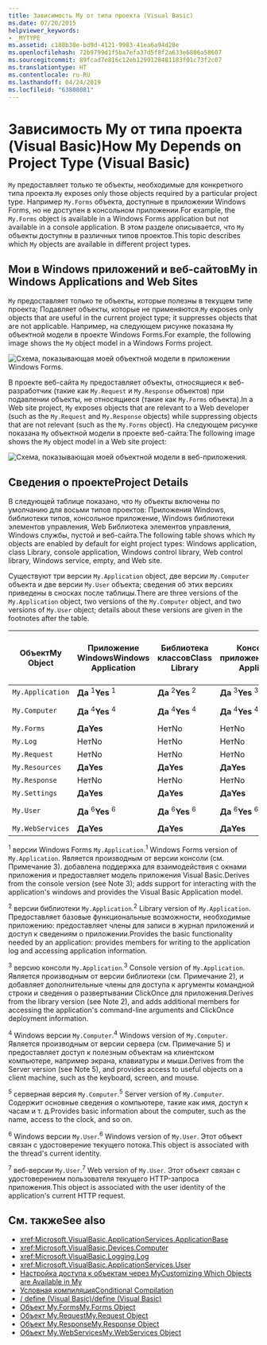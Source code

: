 ```yaml
---
title: Зависимость My от типа проекта (Visual Basic)
ms.date: 07/20/2015
helpviewer_keywords:
- _MYTYPE
ms.assetid: c188b38e-bd9d-4121-9983-41ea6a94d28e
ms.openlocfilehash: 72b9799d1f5ba7efa37d5f8f2a633e6806a58607
ms.sourcegitcommit: 89fcad7e816c12eb1299128481183f01c73f2c07
ms.translationtype: HT
ms.contentlocale: ru-RU
ms.lasthandoff: 04/24/2019
ms.locfileid: "63808081"
---
```

# <a name="how-my-depends-on-project-type-visual-basic"></a><span data-ttu-id="4e9a9-102">Зависимость My от типа проекта (Visual Basic)</span><span class="sxs-lookup"><span data-stu-id="4e9a9-102">How My Depends on Project Type (Visual Basic)</span></span>
<span data-ttu-id="4e9a9-103">`My` предоставляет только те объекты, необходимые для конкретного типа проекта.</span><span class="sxs-lookup"><span data-stu-id="4e9a9-103">`My` exposes only those objects required by a particular project type.</span></span> <span data-ttu-id="4e9a9-104">Например `My.Forms` объекта, доступные в приложении Windows Forms, но не доступен в консольном приложении.</span><span class="sxs-lookup"><span data-stu-id="4e9a9-104">For example, the `My.Forms` object is available in a Windows Forms application but not available in a console application.</span></span> <span data-ttu-id="4e9a9-105">В этом разделе описывается, что `My` объекты доступны в различных типов проектов.</span><span class="sxs-lookup"><span data-stu-id="4e9a9-105">This topic describes which `My` objects are available in different project types.</span></span>  
  
## <a name="my-in-windows-applications-and-web-sites"></a><span data-ttu-id="4e9a9-106">Мои в Windows приложений и веб-сайтов</span><span class="sxs-lookup"><span data-stu-id="4e9a9-106">My in Windows Applications and Web Sites</span></span>  
 <span data-ttu-id="4e9a9-107">`My` предоставляет только те объекты, которые полезны в текущем типе проекта; Подавляет объекты, которые не применяются.</span><span class="sxs-lookup"><span data-stu-id="4e9a9-107">`My` exposes only objects that are useful in the current project type; it suppresses objects that are not applicable.</span></span> <span data-ttu-id="4e9a9-108">Например, на следующем рисунке показана `My` объектной модели в проекте Windows Forms.</span><span class="sxs-lookup"><span data-stu-id="4e9a9-108">For example, the following image shows the `My` object model in a Windows Forms project.</span></span>  
  
 ![Схема, показывающая моей объектной модели в приложении Windows Forms.](./media/how-my-depends-on-project-type/my-object-model-windows-forms.png)  
  
 <span data-ttu-id="4e9a9-110">В проекте веб-сайта `My` предоставляет объекты, относящиеся к веб-разработчик (такие как `My.Request` и `My.Response` объектов) при подавлении объекты, не относящиеся (такие как `My.Forms` объекта).</span><span class="sxs-lookup"><span data-stu-id="4e9a9-110">In a Web site project, `My` exposes objects that are relevant to a Web developer (such as the `My.Request` and `My.Response` objects) while suppressing objects that are not relevant (such as the `My.Forms` object).</span></span> <span data-ttu-id="4e9a9-111">На следующем рисунке показана `My` объектной модели в проекте веб-сайта:</span><span class="sxs-lookup"><span data-stu-id="4e9a9-111">The following image shows the `My` object model in a Web site project:</span></span>  
  
 ![Схема, показывающая моей объектной модели в веб-приложения.](./media/how-my-depends-on-project-type/my-object-model-web.png)  
  
## <a name="project-details"></a><span data-ttu-id="4e9a9-113">Сведения о проекте</span><span class="sxs-lookup"><span data-stu-id="4e9a9-113">Project Details</span></span>  
 <span data-ttu-id="4e9a9-114">В следующей таблице показано, что `My` объекты включены по умолчанию для восьми типов проектов: Приложения Windows, библиотеки типов, консольное приложение, Windows библиотеки элементов управления, Web Библиотека элементов управления, Windows службы, пустой и веб-сайта.</span><span class="sxs-lookup"><span data-stu-id="4e9a9-114">The following table shows which `My` objects are enabled by default for eight project types: Windows application, class Library, console application, Windows control library, Web control library, Windows service, empty, and Web site.</span></span>  
  
 <span data-ttu-id="4e9a9-115">Существуют три версии `My.Application` object, две версии `My.Computer` объекта и две версии `My.User` объекта; сведения об этих версиях приведены в сносках после таблицы.</span><span class="sxs-lookup"><span data-stu-id="4e9a9-115">There are three versions of the `My.Application` object, two versions of the `My.Computer` object, and two versions of `My.User` object; details about these versions are given in the footnotes after the table.</span></span>  
  
|<span data-ttu-id="4e9a9-116">Объект</span><span class="sxs-lookup"><span data-stu-id="4e9a9-116">My Object</span></span>|<span data-ttu-id="4e9a9-117">Приложение Windows</span><span class="sxs-lookup"><span data-stu-id="4e9a9-117">Windows Application</span></span>|<span data-ttu-id="4e9a9-118">Библиотека классов</span><span class="sxs-lookup"><span data-stu-id="4e9a9-118">Class Library</span></span>|<span data-ttu-id="4e9a9-119">Консольное приложение</span><span class="sxs-lookup"><span data-stu-id="4e9a9-119">Console Application</span></span>|<span data-ttu-id="4e9a9-120">Библиотека элементов управления Windows</span><span class="sxs-lookup"><span data-stu-id="4e9a9-120">Windows Control Library</span></span>|<span data-ttu-id="4e9a9-121">Web Control Library</span><span class="sxs-lookup"><span data-stu-id="4e9a9-121">Web Control Library</span></span>|<span data-ttu-id="4e9a9-122">Служба Windows</span><span class="sxs-lookup"><span data-stu-id="4e9a9-122">Windows Service</span></span>|<span data-ttu-id="4e9a9-123">Empty</span><span class="sxs-lookup"><span data-stu-id="4e9a9-123">Empty</span></span>|<span data-ttu-id="4e9a9-124">Веб-сайт</span><span class="sxs-lookup"><span data-stu-id="4e9a9-124">Web Site</span></span>|  
|---|---|---|---|---|---|---|---|---|  
|`My.Application`|<span data-ttu-id="4e9a9-125">**Да** <sup>1</sup></span><span class="sxs-lookup"><span data-stu-id="4e9a9-125">**Yes** <sup>1</sup></span></span>|<span data-ttu-id="4e9a9-126">**Да** <sup>2</sup></span><span class="sxs-lookup"><span data-stu-id="4e9a9-126">**Yes** <sup>2</sup></span></span>|<span data-ttu-id="4e9a9-127">**Да** <sup>3</sup></span><span class="sxs-lookup"><span data-stu-id="4e9a9-127">**Yes** <sup>3</sup></span></span>|<span data-ttu-id="4e9a9-128">**Да** <sup>2</sup></span><span class="sxs-lookup"><span data-stu-id="4e9a9-128">**Yes** <sup>2</sup></span></span>|<span data-ttu-id="4e9a9-129">Нет</span><span class="sxs-lookup"><span data-stu-id="4e9a9-129">No</span></span>|<span data-ttu-id="4e9a9-130">**Да** <sup>3</sup></span><span class="sxs-lookup"><span data-stu-id="4e9a9-130">**Yes** <sup>3</sup></span></span>|<span data-ttu-id="4e9a9-131">Нет</span><span class="sxs-lookup"><span data-stu-id="4e9a9-131">No</span></span>|<span data-ttu-id="4e9a9-132">Нет</span><span class="sxs-lookup"><span data-stu-id="4e9a9-132">No</span></span>|  
|`My.Computer`|<span data-ttu-id="4e9a9-133">**Да** <sup>4</sup></span><span class="sxs-lookup"><span data-stu-id="4e9a9-133">**Yes** <sup>4</sup></span></span>|<span data-ttu-id="4e9a9-134">**Да** <sup>4</sup></span><span class="sxs-lookup"><span data-stu-id="4e9a9-134">**Yes** <sup>4</sup></span></span>|<span data-ttu-id="4e9a9-135">**Да** <sup>4</sup></span><span class="sxs-lookup"><span data-stu-id="4e9a9-135">**Yes** <sup>4</sup></span></span>|<span data-ttu-id="4e9a9-136">**Да** <sup>4</sup></span><span class="sxs-lookup"><span data-stu-id="4e9a9-136">**Yes** <sup>4</sup></span></span>|<span data-ttu-id="4e9a9-137">**Да** <sup>5</sup></span><span class="sxs-lookup"><span data-stu-id="4e9a9-137">**Yes** <sup>5</sup></span></span>|<span data-ttu-id="4e9a9-138">**Да** <sup>4</sup></span><span class="sxs-lookup"><span data-stu-id="4e9a9-138">**Yes** <sup>4</sup></span></span>|<span data-ttu-id="4e9a9-139">Нет</span><span class="sxs-lookup"><span data-stu-id="4e9a9-139">No</span></span>|<span data-ttu-id="4e9a9-140">**Да** <sup>5</sup></span><span class="sxs-lookup"><span data-stu-id="4e9a9-140">**Yes** <sup>5</sup></span></span>|  
|`My.Forms`|<span data-ttu-id="4e9a9-141">**Да**</span><span class="sxs-lookup"><span data-stu-id="4e9a9-141">**Yes**</span></span>|<span data-ttu-id="4e9a9-142">Нет</span><span class="sxs-lookup"><span data-stu-id="4e9a9-142">No</span></span>|<span data-ttu-id="4e9a9-143">Нет</span><span class="sxs-lookup"><span data-stu-id="4e9a9-143">No</span></span>|<span data-ttu-id="4e9a9-144">**Да**</span><span class="sxs-lookup"><span data-stu-id="4e9a9-144">**Yes**</span></span>|<span data-ttu-id="4e9a9-145">Нет</span><span class="sxs-lookup"><span data-stu-id="4e9a9-145">No</span></span>|<span data-ttu-id="4e9a9-146">Нет</span><span class="sxs-lookup"><span data-stu-id="4e9a9-146">No</span></span>|<span data-ttu-id="4e9a9-147">Нет</span><span class="sxs-lookup"><span data-stu-id="4e9a9-147">No</span></span>|<span data-ttu-id="4e9a9-148">Нет</span><span class="sxs-lookup"><span data-stu-id="4e9a9-148">No</span></span>|  
|`My.Log`|<span data-ttu-id="4e9a9-149">Нет</span><span class="sxs-lookup"><span data-stu-id="4e9a9-149">No</span></span>|<span data-ttu-id="4e9a9-150">Нет</span><span class="sxs-lookup"><span data-stu-id="4e9a9-150">No</span></span>|<span data-ttu-id="4e9a9-151">Нет</span><span class="sxs-lookup"><span data-stu-id="4e9a9-151">No</span></span>|<span data-ttu-id="4e9a9-152">Нет</span><span class="sxs-lookup"><span data-stu-id="4e9a9-152">No</span></span>|<span data-ttu-id="4e9a9-153">Нет</span><span class="sxs-lookup"><span data-stu-id="4e9a9-153">No</span></span>|<span data-ttu-id="4e9a9-154">Нет</span><span class="sxs-lookup"><span data-stu-id="4e9a9-154">No</span></span>|<span data-ttu-id="4e9a9-155">Нет</span><span class="sxs-lookup"><span data-stu-id="4e9a9-155">No</span></span>|<span data-ttu-id="4e9a9-156">**Да**</span><span class="sxs-lookup"><span data-stu-id="4e9a9-156">**Yes**</span></span>|  
|`My.Request`|<span data-ttu-id="4e9a9-157">Нет</span><span class="sxs-lookup"><span data-stu-id="4e9a9-157">No</span></span>|<span data-ttu-id="4e9a9-158">Нет</span><span class="sxs-lookup"><span data-stu-id="4e9a9-158">No</span></span>|<span data-ttu-id="4e9a9-159">Нет</span><span class="sxs-lookup"><span data-stu-id="4e9a9-159">No</span></span>|<span data-ttu-id="4e9a9-160">Нет</span><span class="sxs-lookup"><span data-stu-id="4e9a9-160">No</span></span>|<span data-ttu-id="4e9a9-161">Нет</span><span class="sxs-lookup"><span data-stu-id="4e9a9-161">No</span></span>|<span data-ttu-id="4e9a9-162">Нет</span><span class="sxs-lookup"><span data-stu-id="4e9a9-162">No</span></span>|<span data-ttu-id="4e9a9-163">Нет</span><span class="sxs-lookup"><span data-stu-id="4e9a9-163">No</span></span>|<span data-ttu-id="4e9a9-164">**Да**</span><span class="sxs-lookup"><span data-stu-id="4e9a9-164">**Yes**</span></span>|  
|`My.Resources`|<span data-ttu-id="4e9a9-165">**Да**</span><span class="sxs-lookup"><span data-stu-id="4e9a9-165">**Yes**</span></span>|<span data-ttu-id="4e9a9-166">**Да**</span><span class="sxs-lookup"><span data-stu-id="4e9a9-166">**Yes**</span></span>|<span data-ttu-id="4e9a9-167">**Да**</span><span class="sxs-lookup"><span data-stu-id="4e9a9-167">**Yes**</span></span>|<span data-ttu-id="4e9a9-168">**Да**</span><span class="sxs-lookup"><span data-stu-id="4e9a9-168">**Yes**</span></span>|<span data-ttu-id="4e9a9-169">**Да**</span><span class="sxs-lookup"><span data-stu-id="4e9a9-169">**Yes**</span></span>|<span data-ttu-id="4e9a9-170">**Да**</span><span class="sxs-lookup"><span data-stu-id="4e9a9-170">**Yes**</span></span>|<span data-ttu-id="4e9a9-171">Нет</span><span class="sxs-lookup"><span data-stu-id="4e9a9-171">No</span></span>|<span data-ttu-id="4e9a9-172">Нет</span><span class="sxs-lookup"><span data-stu-id="4e9a9-172">No</span></span>|  
|`My.Response`|<span data-ttu-id="4e9a9-173">Нет</span><span class="sxs-lookup"><span data-stu-id="4e9a9-173">No</span></span>|<span data-ttu-id="4e9a9-174">Нет</span><span class="sxs-lookup"><span data-stu-id="4e9a9-174">No</span></span>|<span data-ttu-id="4e9a9-175">Нет</span><span class="sxs-lookup"><span data-stu-id="4e9a9-175">No</span></span>|<span data-ttu-id="4e9a9-176">Нет</span><span class="sxs-lookup"><span data-stu-id="4e9a9-176">No</span></span>|<span data-ttu-id="4e9a9-177">Нет</span><span class="sxs-lookup"><span data-stu-id="4e9a9-177">No</span></span>|<span data-ttu-id="4e9a9-178">Нет</span><span class="sxs-lookup"><span data-stu-id="4e9a9-178">No</span></span>|<span data-ttu-id="4e9a9-179">Нет</span><span class="sxs-lookup"><span data-stu-id="4e9a9-179">No</span></span>|<span data-ttu-id="4e9a9-180">**Да**</span><span class="sxs-lookup"><span data-stu-id="4e9a9-180">**Yes**</span></span>|  
|`My.Settings`|<span data-ttu-id="4e9a9-181">**Да**</span><span class="sxs-lookup"><span data-stu-id="4e9a9-181">**Yes**</span></span>|<span data-ttu-id="4e9a9-182">**Да**</span><span class="sxs-lookup"><span data-stu-id="4e9a9-182">**Yes**</span></span>|<span data-ttu-id="4e9a9-183">**Да**</span><span class="sxs-lookup"><span data-stu-id="4e9a9-183">**Yes**</span></span>|<span data-ttu-id="4e9a9-184">**Да**</span><span class="sxs-lookup"><span data-stu-id="4e9a9-184">**Yes**</span></span>|<span data-ttu-id="4e9a9-185">**Да**</span><span class="sxs-lookup"><span data-stu-id="4e9a9-185">**Yes**</span></span>|<span data-ttu-id="4e9a9-186">**Да**</span><span class="sxs-lookup"><span data-stu-id="4e9a9-186">**Yes**</span></span>|<span data-ttu-id="4e9a9-187">Нет</span><span class="sxs-lookup"><span data-stu-id="4e9a9-187">No</span></span>|<span data-ttu-id="4e9a9-188">Нет</span><span class="sxs-lookup"><span data-stu-id="4e9a9-188">No</span></span>|  
|`My.User`|<span data-ttu-id="4e9a9-189">**Да** <sup>6</sup></span><span class="sxs-lookup"><span data-stu-id="4e9a9-189">**Yes** <sup>6</sup></span></span>|<span data-ttu-id="4e9a9-190">**Да** <sup>6</sup></span><span class="sxs-lookup"><span data-stu-id="4e9a9-190">**Yes** <sup>6</sup></span></span>|<span data-ttu-id="4e9a9-191">**Да** <sup>6</sup></span><span class="sxs-lookup"><span data-stu-id="4e9a9-191">**Yes** <sup>6</sup></span></span>|<span data-ttu-id="4e9a9-192">**Да** <sup>6</sup></span><span class="sxs-lookup"><span data-stu-id="4e9a9-192">**Yes** <sup>6</sup></span></span>|<span data-ttu-id="4e9a9-193">**Да** <sup>7</sup></span><span class="sxs-lookup"><span data-stu-id="4e9a9-193">**Yes** <sup>7</sup></span></span>|<span data-ttu-id="4e9a9-194">**Да** <sup>6</sup></span><span class="sxs-lookup"><span data-stu-id="4e9a9-194">**Yes** <sup>6</sup></span></span>|<span data-ttu-id="4e9a9-195">Нет</span><span class="sxs-lookup"><span data-stu-id="4e9a9-195">No</span></span>|<span data-ttu-id="4e9a9-196">**Да** <sup>7</sup></span><span class="sxs-lookup"><span data-stu-id="4e9a9-196">**Yes** <sup>7</sup></span></span>|  
|`My.WebServices`|<span data-ttu-id="4e9a9-197">**Да**</span><span class="sxs-lookup"><span data-stu-id="4e9a9-197">**Yes**</span></span>|<span data-ttu-id="4e9a9-198">**Да**</span><span class="sxs-lookup"><span data-stu-id="4e9a9-198">**Yes**</span></span>|<span data-ttu-id="4e9a9-199">**Да**</span><span class="sxs-lookup"><span data-stu-id="4e9a9-199">**Yes**</span></span>|<span data-ttu-id="4e9a9-200">**Да**</span><span class="sxs-lookup"><span data-stu-id="4e9a9-200">**Yes**</span></span>|<span data-ttu-id="4e9a9-201">**Да**</span><span class="sxs-lookup"><span data-stu-id="4e9a9-201">**Yes**</span></span>|<span data-ttu-id="4e9a9-202">**Да**</span><span class="sxs-lookup"><span data-stu-id="4e9a9-202">**Yes**</span></span>|<span data-ttu-id="4e9a9-203">Нет</span><span class="sxs-lookup"><span data-stu-id="4e9a9-203">No</span></span>|<span data-ttu-id="4e9a9-204">Нет</span><span class="sxs-lookup"><span data-stu-id="4e9a9-204">No</span></span>|  
  
 <span data-ttu-id="4e9a9-205"><sup>1</sup> версии Windows Forms `My.Application`.</span><span class="sxs-lookup"><span data-stu-id="4e9a9-205"><sup>1</sup> Windows Forms version of `My.Application`.</span></span> <span data-ttu-id="4e9a9-206">Является производным от версии консоли (см. Примечание 3). добавлена поддержка для взаимодействия с окнами приложения и предоставляет модель приложения Visual Basic.</span><span class="sxs-lookup"><span data-stu-id="4e9a9-206">Derives from the console version (see Note 3); adds support for interacting with the application's windows and provides the Visual Basic Application model.</span></span>  
  
 <span data-ttu-id="4e9a9-207"><sup>2</sup> версии библиотеки `My.Application`.</span><span class="sxs-lookup"><span data-stu-id="4e9a9-207"><sup>2</sup> Library version of `My.Application`.</span></span> <span data-ttu-id="4e9a9-208">Предоставляет базовые функциональные возможности, необходимые приложению: предоставляет члены для записи в журнал приложений и доступ к сведениям о приложении.</span><span class="sxs-lookup"><span data-stu-id="4e9a9-208">Provides the basic functionality needed by an application: provides members for writing to the application log and accessing application information.</span></span>  
  
 <span data-ttu-id="4e9a9-209"><sup>3</sup> версию консоли `My.Application`.</span><span class="sxs-lookup"><span data-stu-id="4e9a9-209"><sup>3</sup> Console version of `My.Application`.</span></span> <span data-ttu-id="4e9a9-210">Является производным от версии библиотеки (см. Примечание 2), и добавляет дополнительные члены для доступа к аргументы командной строки и сведения о развертывании ClickOnce для приложения.</span><span class="sxs-lookup"><span data-stu-id="4e9a9-210">Derives from the library version (see Note 2), and adds additional members for accessing the application's command-line arguments and ClickOnce deployment information.</span></span>  
  
 <span data-ttu-id="4e9a9-211"><sup>4</sup> Windows версии `My.Computer`.</span><span class="sxs-lookup"><span data-stu-id="4e9a9-211"><sup>4</sup> Windows version of `My.Computer`.</span></span> <span data-ttu-id="4e9a9-212">Является производным от версии сервера (см. Примечание 5) и предоставляет доступ к полезным объектам на клиентском компьютере, например экрана, клавиатуры и мыши.</span><span class="sxs-lookup"><span data-stu-id="4e9a9-212">Derives from the Server version (see Note 5), and provides access to useful objects on a client machine, such as the keyboard, screen, and mouse.</span></span>  
  
 <span data-ttu-id="4e9a9-213"><sup>5</sup> серверная версия `My.Computer`.</span><span class="sxs-lookup"><span data-stu-id="4e9a9-213"><sup>5</sup> Server version of `My.Computer`.</span></span> <span data-ttu-id="4e9a9-214">Содержит основные сведения о компьютере, такие как имя, доступ к часам и т. д.</span><span class="sxs-lookup"><span data-stu-id="4e9a9-214">Provides basic information about the computer, such as the name, access to the clock, and so on.</span></span>  
  
 <span data-ttu-id="4e9a9-215"><sup>6</sup> Windows версии `My.User`.</span><span class="sxs-lookup"><span data-stu-id="4e9a9-215"><sup>6</sup> Windows version of `My.User`.</span></span> <span data-ttu-id="4e9a9-216">Этот объект связан с удостоверение текущего потока.</span><span class="sxs-lookup"><span data-stu-id="4e9a9-216">This object is associated with the thread's current identity.</span></span>  
  
 <span data-ttu-id="4e9a9-217"><sup>7</sup> веб-версии `My.User`.</span><span class="sxs-lookup"><span data-stu-id="4e9a9-217"><sup>7</sup> Web version of `My.User`.</span></span> <span data-ttu-id="4e9a9-218">Этот объект связан с удостоверением пользователя текущего HTTP-запроса приложения.</span><span class="sxs-lookup"><span data-stu-id="4e9a9-218">This object is associated with the user identity of the application's current HTTP request.</span></span>  
  
## <a name="see-also"></a><span data-ttu-id="4e9a9-219">См. также</span><span class="sxs-lookup"><span data-stu-id="4e9a9-219">See also</span></span>

- <xref:Microsoft.VisualBasic.ApplicationServices.ApplicationBase>
- <xref:Microsoft.VisualBasic.Devices.Computer>
- <xref:Microsoft.VisualBasic.Logging.Log>
- <xref:Microsoft.VisualBasic.ApplicationServices.User>
- [<span data-ttu-id="4e9a9-220">Настройка доступа к объектам через My</span><span class="sxs-lookup"><span data-stu-id="4e9a9-220">Customizing Which Objects are Available in My</span></span>](../../../visual-basic/developing-apps/customizing-extending-my/customizing-which-objects-are-available-in-my.md)
- [<span data-ttu-id="4e9a9-221">Условная компиляция</span><span class="sxs-lookup"><span data-stu-id="4e9a9-221">Conditional Compilation</span></span>](../../../visual-basic/programming-guide/program-structure/conditional-compilation.md)
- [<span data-ttu-id="4e9a9-222">/ define (Visual Basic)</span><span class="sxs-lookup"><span data-stu-id="4e9a9-222">/define (Visual Basic)</span></span>](../../../visual-basic/reference/command-line-compiler/define.md)
- [<span data-ttu-id="4e9a9-223">Объект My.Forms</span><span class="sxs-lookup"><span data-stu-id="4e9a9-223">My.Forms Object</span></span>](../../../visual-basic/language-reference/objects/my-forms-object.md)
- [<span data-ttu-id="4e9a9-224">Объект My.Request</span><span class="sxs-lookup"><span data-stu-id="4e9a9-224">My.Request Object</span></span>](../../../visual-basic/language-reference/objects/my-request-object.md)
- [<span data-ttu-id="4e9a9-225">Объект My.Response</span><span class="sxs-lookup"><span data-stu-id="4e9a9-225">My.Response Object</span></span>](../../../visual-basic/language-reference/objects/my-response-object.md)
- [<span data-ttu-id="4e9a9-226">Объект My.WebServices</span><span class="sxs-lookup"><span data-stu-id="4e9a9-226">My.WebServices Object</span></span>](../../../visual-basic/language-reference/objects/my-webservices-object.md)
